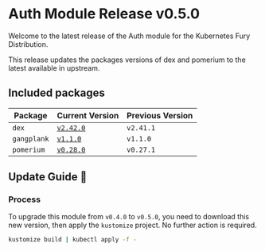 # Auth Module Release v0.5.0

Welcome to the latest release of the Auth module for the Kubernetes Fury Distribution.

This release updates the packages versions of dex and pomerium to the latest available in upstream.

## Included packages

| Package     | Current Version                                                        | Previous Version |
| ----------- | ---------------------------------------------------------------------- | ---------------- |
| `dex`       | [`v2.42.0`](https://github.com/dexidp/dex/releases/tag/v2.38.0)        | `v2.41.1`        |
| `gangplank` | [`v1.1.0`](https://github.com/sighupio/gangplank/releases/tag/v1.1.0)  | `v1.1.0`         |
| `pomerium`  | [`v0.28.0`](https://github.com/pomerium/pomerium/releases/tag/v0.25.0) | `v0.27.1`        |

## Update Guide 🦮

### Process

To upgrade this module from `v0.4.0` to `v0.5.0`, you need to download this new version, then apply the `kustomize` project. No further action is required.

```bash
kustomize build | kubectl apply -f -
```
